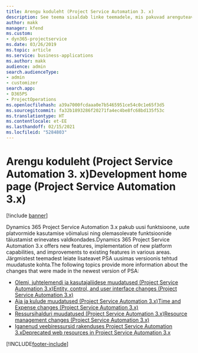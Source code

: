 ```yaml
---
title: Arengu koduleht (Project Service Automation 3. x)
description: See teema sisaldab linke teemadele, mis pakuvad arenguteavet rakenduse Dynamics 365 Project Service Automation (PSA) versiooni 3. x jaoks.
author: makk
manager: kfend
ms.custom:
- dyn365-projectservice
ms.date: 03/26/2019
ms.topic: article
ms.service: business-applications
ms.author: makk
audience: admin
search.audienceType:
- admin
- customizer
search.app:
- D365PS
- ProjectOperations
ms.openlocfilehash: a39a7000fcdaaa0e7b5465951ce54c0c1e65f3d5
ms.sourcegitcommit: fa32b1893286f20271fa4ec4be8fc68bd135f53c
ms.translationtype: HT
ms.contentlocale: et-EE
ms.lasthandoff: 02/15/2021
ms.locfileid: "5284803"
---
```

# <a name="development-home-page-project-service-automation-3x"></a><span data-ttu-id="3777d-103">Arengu koduleht (Project Service Automation 3. x)</span><span class="sxs-lookup"><span data-stu-id="3777d-103">Development home page (Project Service Automation 3.x)</span></span>

[!include [banner](../../includes/psa-now-project-operations.md)]

<span data-ttu-id="3777d-104">Dynamics 365 Project Service Automation 3.x pakub uusi funktsioone, uute platvormide kasutamise võimalusi ning olemasolevate funktsioonide täiustamist erinevates valdkondades.</span><span class="sxs-lookup"><span data-stu-id="3777d-104">Dynamics 365 Project Service Automation 3.x offers new features, implementation of new platform capabilities, and improvements to existing features in various areas.</span></span> <span data-ttu-id="3777d-105">Järgmistest teemadest leiate lisateavet PSA uusimas versioonis tehtud muudatuste kohta.</span><span class="sxs-lookup"><span data-stu-id="3777d-105">The following topics provide more information about the changes that were made in the newest version of PSA:</span></span>

- [<span data-ttu-id="3777d-106">Olemi, juhtelemendi ja kasutajaliidese muudatused (Project Service Automation 3.x)</span><span class="sxs-lookup"><span data-stu-id="3777d-106">Entity, control, and user interface changes (Project Service Automation 3.x)</span></span>](../developer-guides/entity-changes-v3.x.md)
- [<span data-ttu-id="3777d-107">Aja ja kulude muudatused (Project Service Automation 3.x)</span><span class="sxs-lookup"><span data-stu-id="3777d-107">Time and Expense changes (Project Service Automation 3.x)</span></span>](../developer-guides/time-expense-changes-v3.x.md)
- [<span data-ttu-id="3777d-108">Ressursihalduri muudatused (Project Service Automation 3.x)</span><span class="sxs-lookup"><span data-stu-id="3777d-108">Resource management changes (Project Service Automation 3.x)</span></span>](../developer-guides/resource-management-changes-v3.x.md)
- [<span data-ttu-id="3777d-109">Iganenud veebiressursid rakenduses Project Service Automation 3.x</span><span class="sxs-lookup"><span data-stu-id="3777d-109">Deprecated web resources in Project Service Automation 3.x</span></span>](../developer-guides/web-resources-deprecated-v3.x.md)


[!INCLUDE[footer-include](../../includes/footer-banner.md)]